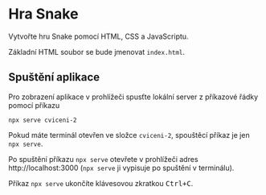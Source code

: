 # Hra Snake

Vytvořte hru Snake pomocí HTML, CSS a JavaScriptu.

Základní HTML soubor se bude jmenovat `index.html`.

## Spuštění aplikace

Pro zobrazení aplikace v prohlížeči spusťte lokální server z příkazové řádky pomocí příkazu

```shell
npx serve cviceni-2
```

Pokud máte terminál otevřen ve složce `cviceni-2`, spouštěcí příkaz je jen `npx serve`.

Po spuštění příkazu `npx serve` otevřete v prohlížeči adres http://localhost:3000 (`npx serve` ji vypisuje po spuštění v terminálu).

Příkaz `npx serve` ukončíte klávesovou zkratkou <kbd>Ctrl+C</kbd>.
